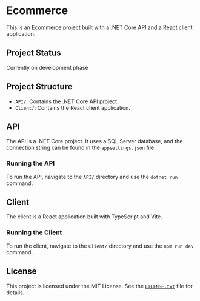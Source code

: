 # Ecommerce

This is an Ecommerce project built with a .NET Core API and a React client application.

## Project Status

Currently on development phase

## Project Structure

- `API/`: Contains the .NET Core API project.
- `Client/`: Contains the React client application.

## API

The API is a .NET Core project. It uses a SQL Server database, and the connection string can be found in the `appsettings.json` file.

### Running the API

To run the API, navigate to the `API/` directory and use the `dotnet run` command.

## Client

The client is a React application built with TypeScript and Vite.

### Running the Client

To run the client, navigate to the `Client/` directory and use the `npm run dev` command.

## License

This project is licensed under the MIT License. See the [`LICENSE.txt`](LICENSE.txt) file for details.
